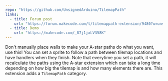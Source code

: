 ```yaml
---
repo: "https://github.com/UnsignedArduino/TilemapPath"
links:
  - title: Forum post
    url: "https://forum.makecode.com/t/tilemappath-extension/9480?u=unsignedarduino"
  - title: Demo
    url: "https://makecode.com/_87j1jxLV358K"
---
```


Don't manually place walls to make your A-star paths do what you want, use this! You can set a sprite to follow a path between tilemap locations and have handlers when they finish. Note that everytime you set a path, it will recalculate the paths using the A-star extension which can take a long time depending on how big the tilemap is and how many elements there are. This extension adds a `TilemapPath` category.
